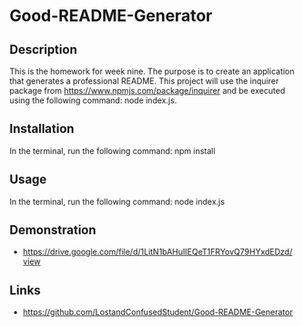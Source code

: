 # Good-README-Generator

## Description

This is the homework for week nine. The purpose is to create an application that generates a professional README. This project will use the inquirer package from https://www.npmjs.com/package/inquirer and be executed using the following command: node index.js.

## Installation

In the terminal, run the following command:
npm install

## Usage

In the terminal, run the following command:
node index.js

## Demonstration

* https://drive.google.com/file/d/1LitN1bAHuIIEQeT1FRYovQ79HYxdEDzd/view

## Links

* https://github.com/LostandConfusedStudent/Good-README-Generator
